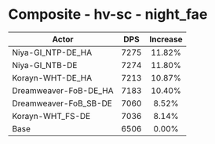 # Composite - hv-sc - night_fae
| Actor | DPS | Increase |
|---|:---:|:---:|
|Niya-GI_NTP-DE_HA|7275|11.82%|
|Niya-GI_NTB-DE|7274|11.80%|
|Korayn-WHT-DE_HA|7213|10.87%|
|Dreamweaver-FoB-DE_HA|7183|10.40%|
|Dreamweaver-FoB_SB-DE|7060|8.52%|
|Korayn-WHT_FS-DE|7036|8.14%|
|Base|6506|0.00%|
